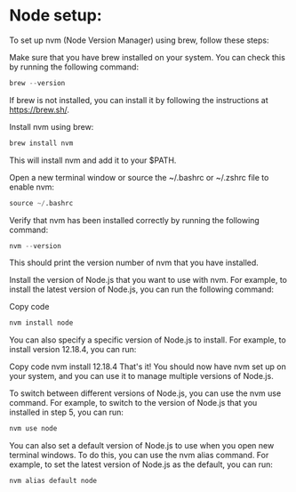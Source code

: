 # Node setup:
To set up nvm (Node Version Manager) using brew, follow these steps:

Make sure that you have brew installed on your system. You can check this by running the following command:

```python
brew --version
```
If brew is not installed, you can install it by following the instructions at https://brew.sh/.

Install nvm using brew:

```python
brew install nvm
```
This will install nvm and add it to your $PATH.

Open a new terminal window or source the ~/.bashrc or ~/.zshrc file to enable nvm:

```python
source ~/.bashrc
```

Verify that nvm has been installed correctly by running the following command:

```python
nvm --version
```
This should print the version number of nvm that you have installed.

Install the version of Node.js that you want to use with nvm. For example, to install the latest version of Node.js, you can run the following command:

Copy code
```python
nvm install node
```
You can also specify a specific version of Node.js to install. For example, to install version 12.18.4, you can run:

Copy code
nvm install 12.18.4
That's it! You should now have nvm set up on your system, and you can use it to manage multiple versions of Node.js.

To switch between different versions of Node.js, you can use the nvm use command. For example, to switch to the version of Node.js that you installed in step 5, you can run:

```python
nvm use node
```

You can also set a default version of Node.js to use when you open new terminal windows. To do this, you can use the nvm alias command. For example, to set the latest version of Node.js as the default, you can run:

```python
nvm alias default node
```
